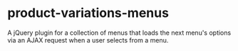 # product-variations-menus
A jQuery plugin for a collection of menus that loads the next menu's options via an AJAX request when a user selects from a menu.

